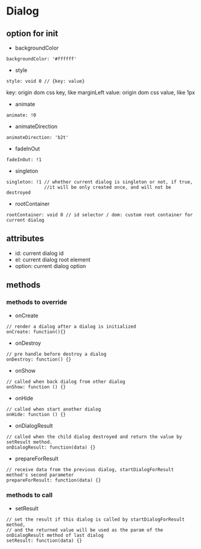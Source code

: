 # Dialog

## option for init

* backgroundColor

```
backgroundColor: '#ffffff'
```

* style

```
style: void 0 // {key: value}
```

key: origin dom css key, like marginLeft
value: origin dom css value, like 1px

* animate

```
animate: !0
```

* animateDirection

```
animateDirection: 'b2t'
```

* fadeInOut

```
fadeInOut: !1
```

* singleton

```
singleton: !1 // whether current dialog is singleton or not, if true,
              //it will be only created once, and will not be destroyed
```

* rootContainer

```
rootContainer: void 0 // id selector / dom: custom root container for current dialog
```

## attributes

* id: current dialog id
* el: current dialog root element
* option: current dialog option

## methods

### methods to override

* onCreate

```
// render a dialog after a dialog is initialized
onCreate: function(){}
```

* onDestroy

```
// pre handle before destroy a dialog
onDestroy: function() {}
```

* onShow

```
// called when back dialog from other dialog
onShow: function () {}
```

* onHide

```
// called when start another dialog
onHide: function () {}
```

* onDialogResult

```
// called when the child dialog destroyed and return the value by setResult method.
onDialogResult: function(data) {}
```

* prepareForResult

```
// receive data from the previous dialog, startDialogForResult method's second parameter
prepareForResult: function(data) {}
```

### methods to call

* setResult

```
// set the result if this dialog is called by startDialogForResult method,
// and the returned value will be used as the param of the onDialogResult method of last dialog
setResult: function(data) {}
```